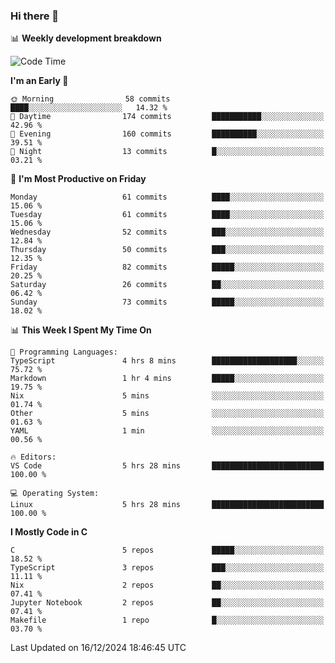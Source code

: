 ### Hi there 👋

📊 **Weekly development breakdown**
<!--START_SECTION:waka-->
![Code Time](http://img.shields.io/badge/Code%20Time-293%20hrs%2010%20mins-blue)

**I'm an Early 🐤** 

```text
🌞 Morning                58 commits          ████░░░░░░░░░░░░░░░░░░░░░   14.32 % 
🌆 Daytime                174 commits         ███████████░░░░░░░░░░░░░░   42.96 % 
🌃 Evening                160 commits         ██████████░░░░░░░░░░░░░░░   39.51 % 
🌙 Night                  13 commits          █░░░░░░░░░░░░░░░░░░░░░░░░   03.21 % 
```
📅 **I'm Most Productive on Friday** 

```text
Monday                   61 commits          ████░░░░░░░░░░░░░░░░░░░░░   15.06 % 
Tuesday                  61 commits          ████░░░░░░░░░░░░░░░░░░░░░   15.06 % 
Wednesday                52 commits          ███░░░░░░░░░░░░░░░░░░░░░░   12.84 % 
Thursday                 50 commits          ███░░░░░░░░░░░░░░░░░░░░░░   12.35 % 
Friday                   82 commits          █████░░░░░░░░░░░░░░░░░░░░   20.25 % 
Saturday                 26 commits          ██░░░░░░░░░░░░░░░░░░░░░░░   06.42 % 
Sunday                   73 commits          █████░░░░░░░░░░░░░░░░░░░░   18.02 % 
```


📊 **This Week I Spent My Time On** 

```text
💬 Programming Languages: 
TypeScript               4 hrs 8 mins        ███████████████████░░░░░░   75.72 % 
Markdown                 1 hr 4 mins         █████░░░░░░░░░░░░░░░░░░░░   19.75 % 
Nix                      5 mins              ░░░░░░░░░░░░░░░░░░░░░░░░░   01.74 % 
Other                    5 mins              ░░░░░░░░░░░░░░░░░░░░░░░░░   01.63 % 
YAML                     1 min               ░░░░░░░░░░░░░░░░░░░░░░░░░   00.56 % 

🔥 Editors: 
VS Code                  5 hrs 28 mins       █████████████████████████   100.00 % 

💻 Operating System: 
Linux                    5 hrs 28 mins       █████████████████████████   100.00 % 
```

**I Mostly Code in C** 

```text
C                        5 repos             █████░░░░░░░░░░░░░░░░░░░░   18.52 % 
TypeScript               3 repos             ███░░░░░░░░░░░░░░░░░░░░░░   11.11 % 
Nix                      2 repos             ██░░░░░░░░░░░░░░░░░░░░░░░   07.41 % 
Jupyter Notebook         2 repos             ██░░░░░░░░░░░░░░░░░░░░░░░   07.41 % 
Makefile                 1 repo              █░░░░░░░░░░░░░░░░░░░░░░░░   03.70 % 
```




 Last Updated on 16/12/2024 18:46:45 UTC
<!--END_SECTION:waka-->
<!--
**R-enanVieira/R-enanVieira** is a ✨ _special_ ✨ repository because its `README.md` (this file) appears on your GitHub profile.

Here are some ideas to get you started:

- 🔭 I’m currently working on ...
- 🌱 I’m currently learning ...
- 👯 I’m looking to collaborate on ...
- 🤔 I’m looking for help with ...
- 💬 Ask me about ...
- 📫 How to reach me: ...
- 😄 Pronouns: ...
- ⚡ Fun fact: ...
-->
